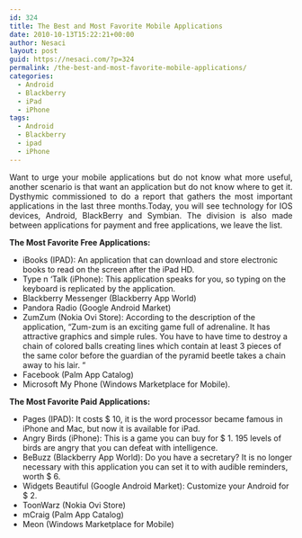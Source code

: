 ```yaml
---
id: 324
title: The Best and Most Favorite Mobile Applications
date: 2010-10-13T15:22:21+00:00
author: Nesaci
layout: post
guid: https://nesaci.com/?p=324
permalink: /the-best-and-most-favorite-mobile-applications/
categories:
  - Android
  - Blackberry
  - iPad
  - iPhone
tags:
  - Android
  - Blackberry
  - ipad
  - iPhone
---
```

<p style="text-align: justify;">
  Want to urge your mobile applications but do not know what more useful, another scenario is that want an application but do not know where to get it. Dysthymic commissioned to do a report that gathers the most important applications in the last three months.Today, you will see technology for IOS devices, Android, BlackBerry and Symbian. The division is also made between applications for payment and free applications, we leave the list.
</p>

<p style="text-align: justify;">
  <strong>The Most Favorite Free Applications:</strong>
</p>

  * iBooks (IPAD): An application that can download and store electronic books to read on the screen after the iPad HD.
  * Type n &#8216;Talk (iPhone): This application speaks for you, so typing on the keyboard is replicated by the application.
  * Blackberry Messenger (Blackberry App World)
  * Pandora Radio (Google Android Market)
  * ZumZum (Nokia Ovi Store): According to the description of the application, &#8220;Zum-zum is an exciting game full of adrenaline. It has attractive graphics and simple rules. You have to have time to destroy a chain of colored balls creating lines which contain at least 3 pieces of the same color before the guardian of the pyramid beetle takes a chain away to his lair. &#8220;
  * Facebook (Palm App Catalog)
  * Microsoft My Phone (Windows Marketplace for Mobile).

<p style="text-align: justify;">
  <strong>The Most Favorite Paid Applications:</strong>
</p>

  * Pages (IPAD): It costs $ 10, it is the word processor became famous in iPhone and Mac, but now it is available for iPad.
  * Angry Birds (iPhone): This is a game you can buy for $ 1. 195 levels of birds are angry that you can defeat with intelligence.
  * BeBuzz (Blackberry App World): Do you have a secretary? It is no longer necessary with this application you can set it to with audible reminders, worth $ 6.
  * Widgets Beautiful (Google Android Market): Customize your Android for $ 2.
  * ToonWarz (Nokia Ovi Store)
  * mCraig (Palm App Catalog)
  * Meon (Windows Marketplace for Mobile)